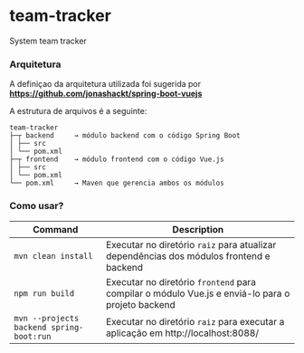 # team-tracker

System team tracker

### Arquitetura

A definiçao da arquitetura utilizada foi sugerida por **https://github.com/jonashackt/spring-boot-vuejs**

A estrutura de arquivos é a seguinte:

```
team-tracker
├─┬ backend     → módulo backend com o código Spring Boot
│ ├── src
│ └── pom.xml
├─┬ frontend    → módulo frontend com o código Vue.js
│ ├── src
│ └── pom.xml
└── pom.xml     → Maven que gerencia ambos os módulos

```

### Como usar?

| Command | Description |
| ------- | ----------- |
| `mvn clean install` | Executar no diretório `raiz` para atualizar dependências dos módulos frontend e backend |
| `npm run build` | Executar no diretório `frontend` para compilar o módulo Vue.js e enviá-lo para o projeto backend |
| `mvn --projects backend spring-boot:run` | Executar no diretório `raiz` para executar a aplicação em http://localhost:8088/ |
